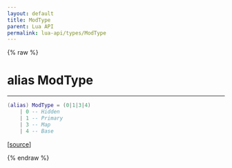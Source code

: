 ```yaml
---
layout: default
title: ModType
parent: Lua API
permalink: lua-api/types/ModType
---
```


{% raw %}

# alias ModType
---



```lua
(alias) ModType = (0|1|3|4)
    | 0 -- Hidden
    | 1 -- Primary
    | 3 -- Map
    | 4 -- Base

```




[<a href="https://github.com/rhys-vdw/RecoilEngine/blob/39a0440f8b3d03a340a3db9cfeb2e589c3e7d595/rts/Lua/LuaArchive.cpp#L148-L154" target="_blank">source</a>]


{% endraw %}